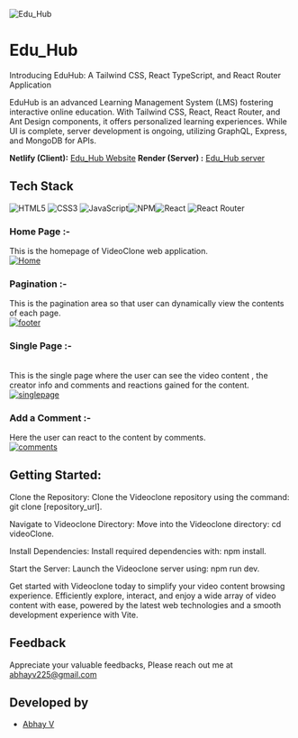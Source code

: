 
![Edu_Hub](https://i.postimg.cc/k53X3jW2/Edu-hub.png)





# Edu_Hub

Introducing EduHub: A Tailwind CSS, React TypeScript, and React Router Application

EduHub is an advanced Learning Management System (LMS) fostering interactive online education. With Tailwind CSS, React, React Router, and Ant Design components, it offers personalized learning experiences. While UI is complete, server development is ongoing, utilizing GraphQL, Express, and MongoDB for APIs.

**Netlify (Client):**  [Edu_Hub Website](https://eduhub225.netlify.app)
**Render (Server) :**  [Edu_Hub server](https://eduhub-t21f.onrender.com/graphql)
## Tech Stack

![HTML5](https://img.shields.io/badge/html5-%23E34F26.svg?style=for-the-badge&logo=html5&logoColor=white) ![CSS3](https://img.shields.io/badge/css3-%231572B6.svg?style=for-the-badge&logo=css3&logoColor=white) ![JavaScript](https://img.shields.io/badge/javascript-%23323330.svg?style=for-the-badge&logo=javascript&logoColor=%23F7DF1E)![NPM](https://img.shields.io/badge/NPM-%23CB3837.svg?style=for-the-badge&logo=npm&logoColor=white)![React](https://img.shields.io/badge/react-%2320232a.svg?style=for-the-badge&logo=react&logoColor=%2361DAFB)
   ![React Router](https://img.shields.io/badge/React_Router-CA4245?style=for-the-badge&logo=react-router&logoColor=white) 


### Home Page :-
This is the homepage of VideoClone web application.
<br>
<a href="https://ibb.co/61N593K"><img src="https://i.ibb.co/5n2VpNQ/Home.png" alt="Home" border="0"></a>


### Pagination :-
This is the pagination area so that user can dynamically view the contents of each page.
<br>
<a href="https://ibb.co/K7SLY0m"><img src="https://i.ibb.co/WFjPQxs/footer.png" alt="footer" border="0"></a>


### Single Page :-
<br>
This is the single page where the user can see the video content , the creator info and comments and reactions gained for the content.
<br>
<a href="https://ibb.co/Th8cZfQ"><img src="https://i.ibb.co/885MJCy/singlepage.png" alt="singlepage" border="0"></a>




### Add a Comment :-

Here the user can react to the content by comments.
<br>
<a href="https://ibb.co/sQChHjz"><img src="https://i.ibb.co/vmhbY1R/comments.png" alt="comments" border="0"></a>



## Getting Started:

Clone the Repository: Clone the Videoclone repository using the command: git clone [repository_url].

Navigate to Videoclone Directory: Move into the Videoclone directory: cd videoClone.

Install Dependencies: Install required dependencies with: npm install.

Start the Server: Launch the Videoclone server using: npm run dev.

Get started with Videoclone today to simplify your video content browsing experience. Efficiently explore, interact, and enjoy a wide array of video content with ease, powered by the latest web technologies and a smooth development experience with Vite.





## Feedback

 Appreciate your valuable feedbacks, Please reach out me at abhayv225@gmail.com


## Developed by
- [Abhay V](https://github.com/abii225)

